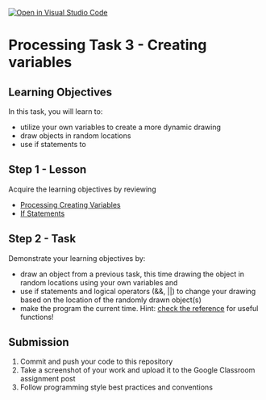 [![Open in Visual Studio Code](https://classroom.github.com/assets/open-in-vscode-718a45dd9cf7e7f842a935f5ebbe5719a5e09af4491e668f4dbf3b35d5cca122.svg)](https://classroom.github.com/online_ide?assignment_repo_id=12306166&assignment_repo_type=AssignmentRepo)
# Processing Task 3 - Creating variables

## Learning Objectives
In this task, you will learn to:
* utilize your own variables to create a more dynamic drawing
* draw objects in random locations
* use if statements to 



## Step 1 - Lesson
Acquire the learning objectives by reviewing
* [Processing Creating Variables](https://happycoding.io/tutorials/processing/creating-variables)
* [If Statements](https://happycoding.io/tutorials/processing/if-statements)

## Step 2 - Task
Demonstrate your learning objectives by:
* draw an object from a previous task, this time drawing the object in random locations using your own variables and 
* use if statements and logical operators (&&, ||) to change your drawing based on the location of the randomly drawn object(s)
* make the program the current time. Hint: [check the reference](https://processing.org/reference/) for useful functions! 


## Submission
1. Commit and push your code to this repository
2. Take a screenshot of your work and upload it to the Google Classroom assignment post
3. Follow programming style best practices and conventions
